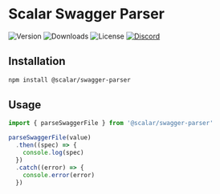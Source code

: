 # Scalar Swagger Parser

![Version](https://img.shields.io/npm/v/%40scalar/swagger-parser)
![Downloads](https://img.shields.io/npm/dm/%40scalar/swagger-parser)
![License](https://img.shields.io/npm/l/%40scalar%2Fswagger-parser)
[![Discord](https://img.shields.io/discord/1135330207960678410?style=flat&color=5865F2)](https://discord.gg/mw6FQRPh)

## Installation

```bash
npm install @scalar/swagger-parser
```

## Usage

```js
import { parseSwaggerFile } from '@scalar/swagger-parser'

parseSwaggerFile(value)
  .then((spec) => {
    console.log(spec)
  })
  .catch((error) => {
    console.error(error)
  })
```